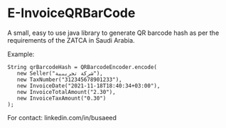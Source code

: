 # E-InvoiceQRBarCode
 A small, easy to use java library to generate QR barcode hash as per the requirements of the ZATCA in Saudi Arabia.
 
 Example:
 ```
 String qrBarcodeHash = QRBarcodeEncoder.encode(
    new Seller("شركة تجريبية"),
    new TaxNumber("312345678901233"),
    new InvoiceDate("2021-11-18T18:40:34+03:00"),
    new InvoiceTotalAmount("2.30"),
    new InvoiceTaxAmount("0.30")
);
 ```

For contact: linkedin.com/in/busaeed
